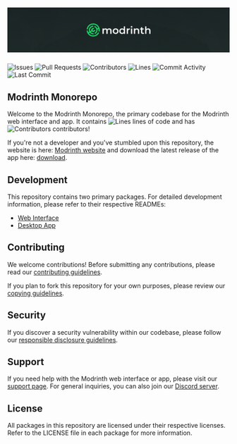 # ![Modrinth Monorepo Cover](/.github/assets/monorepo_cover.png)

![Issues](https://img.shields.io/github/issues-raw/Modrinth/code?color=c78aff&label=issues&style=for-the-badge)
![Pull Requests](https://img.shields.io/github/issues-pr-raw/Modrinth/code?color=c78aff&label=PRs&style=for-the-badge)
![Contributors](https://img.shields.io/github/contributors/Modrinth/code?color=c78aff&label=contributors&style=for-the-badge)
![Lines](https://img.shields.io/endpoint?url=https://ghloc.vercel.app/api/modrinth/code/badge?style=flat&logoColor=white&color=c78aff&style=for-the-badge)
![Commit Activity](https://img.shields.io/github/commit-activity/m/Modrinth/code?color=c78aff&label=commits&style=for-the-badge)
![Last Commit](https://img.shields.io/github/last-commit/Modrinth/code?color=c78aff&label=last%20commit&style=for-the-badge)

## Modrinth Monorepo

Welcome to the Modrinth Monorepo, the primary codebase for the Modrinth web interface and app. It contains ![Lines](https://img.shields.io/endpoint?url=https://ghloc.vercel.app/api/modrinth/olympus/badge?logoColor=white&color=black&label=) lines of code and has ![Contributors](https://img.shields.io/github/contributors/Modrinth/code?color=black&label=) contributors!

If you're not a developer and you've stumbled upon this repository, the website is here: [Modrinth website](https://modrinth.com) and download the latest release of the app here: [download](https://modrinth.com/app).

## Development

This repository contains two primary packages. For detailed development information, please refer to their respective READMEs:

- [Web Interface](apps/frontend/README.md)
- [Desktop App](apps/app/README.md)

## Contributing

We welcome contributions! Before submitting any contributions, please read our [contributing guidelines](https://docs.modrinth.com/contributing/getting-started/).

If you plan to fork this repository for your own purposes, please review our [copying guidelines](COPYING.md).

## Security

If you discover a security vulnerability within our codebase, please follow our [responsible disclosure guidelines](https://modrinth.com/legal/security).

## Support

If you need help with the Modrinth web interface or app, please visit our [support page](https://support.modrinth.com). For general inquiries, you can also join our [Discord server](https://discord.modrinth.com).

## License

All packages in this repository are licensed under their respective licenses. Refer to the LICENSE file in each package for more information.
